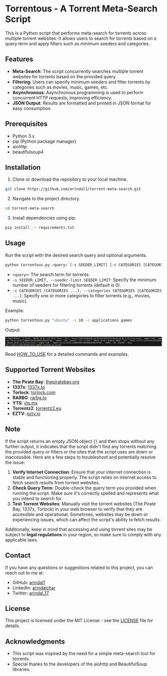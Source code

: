 # Torrentous - A Torrent Meta-Search Script

This is a Python script that performs meta-search for torrents across multiple torrent websites. It allows users to search for torrents based on a query term and apply filters such as minimum seeders and categories.

## Features

- **Meta-Search**: The script concurrently searches multiple torrent websites for torrents based on the provided query.
- **Filtering**: Users can specify minimum seeders and filter torrents by categories such as movies, music, games, etc.
- **Asynchronous**: Asynchronous programming is used to perform concurrent HTTP requests, improving efficiency.
- **JSON Output**: Results are formatted and printed in JSON format for easy consumption.

## Prerequisites

- Python 3.x
- pip (Python package manager)
- aiohttp
- beautifulsoup4

## Installation

1. Clone or download the repository to your local machine.

```bash
git clone https://github.com/arindal1/torrent-meta-search.git
```

2. Navigate to the project directory.

```bash
cd torrent-meta-search
```

3. Install dependencies using pip.

```bash
pip install -r requirements.txt
```

## Usage

Run the script with the desired search query and optional arguments.

```bash
python torrentous.py <query> [-s SEEDER_LIMIT] [-c CATEGORIES [CATEGORIES ...]]
```

- `<query>`: The search term for torrents.
- `-s SEEDER_LIMIT, --seeder-limit SEEDER_LIMIT`: Specify the minimum number of seeders for filtering torrents (default is 0).
- `-c CATEGORIES [CATEGORIES ...], --categories CATEGORIES [CATEGORIES ...]`: Specify one or more categories to filter torrents (e.g., movies, music).

Example:

```bash
python torrentous.py "ubuntu" -s 10 -c applications games
```

Output:

![image](https://github.com/arindal1/torrent-meta-search/blob/sidebranch-1/resources/Screenshot%202024-02-26%20235543.png)

Read [HOW_TO_USE](HOW_TO_USE.md) for a detailed commands and examples.

## Supported Torrent Websites

- **The Pirate Bay**: [thepiratebay.org](https://thepiratebay.org)
- **1337x**: [1337x.to](https://1337x.to)
- **Torlock**: [torlock.com](https://torlock.com)
- **RARBG**: [rarbg.to](https://rarbg.to/)
- **YTS**: [yts.mx](https://yts.mx/)
- **Torrentz2**: [torrentz2.eu](https://torrentz2.eu/)
- **EZTV**: [eztv.io](https://eztv.io/)

## Note

If the script returns an empty JSON object `{}` and then stops without any further output, it indicates that the script didn't find any torrents matching the provided query or filters or the sites that the script uses are down or inaccessible. Here are a few steps to troubleshoot and potentially resolve the issue:

1. **Verify Internet Connection**: Ensure that your internet connection is stable and functioning properly. The script relies on internet access to fetch search results from torrent websites.
2. **Check Query Term**: Double-check the query term you provided when running the script. Make sure it's correctly spelled and represents what you intend to search for.
3. **Test Torrent Websites**: Manually visit the torrent websites (The Pirate Bay, 1337x, Torlock) in your web browser to verify that they are accessible and operational. Sometimes, websites may be down or experiencing issues, which can affect the script's ability to fetch results.

Additionally, keep in mind that accessing and using torrent sites may be subject to **legal regulations** in your region, so make sure to comply with any applicable laws.

## Contact

If you have any questions or suggestions related to this project, you can reach out to me at:

- GitHub: [arindal1](https://github.com/arindal1)
- LinkedIn: [arindalchar](https://www.linkedin.com/arindalchar/)
- Twitter: [arindal_17](https://twitter.com/arindal_17)

## License

This project is licensed under the MIT License - see the [LICENSE](LICENSE) file for details.

## Acknowledgments

- This script was inspired by the need for a simple meta-search tool for torrents.
- Special thanks to the developers of the aiohttp and BeautifulSoup libraries.
